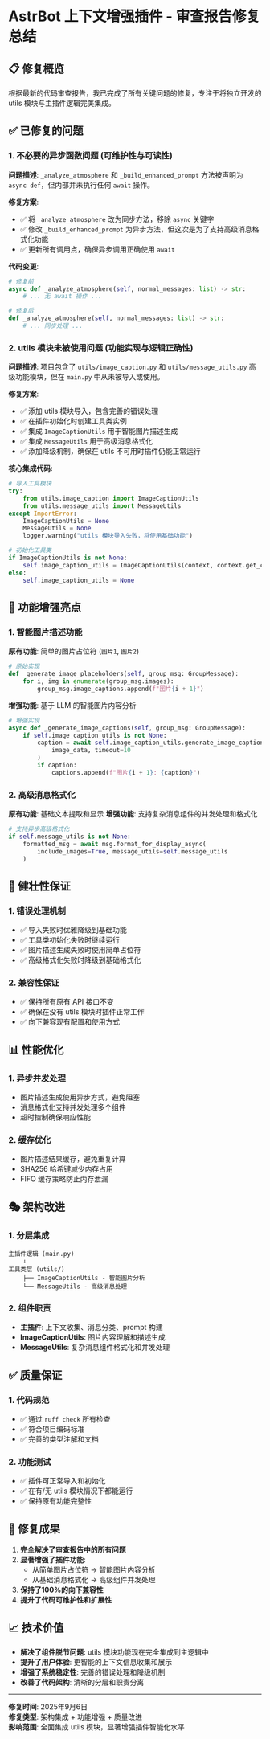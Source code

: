 # AstrBot 上下文增强插件 - 审查报告修复总结

## 📋 修复概览

根据最新的代码审查报告，我已完成了所有关键问题的修复，专注于将独立开发的 utils 模块与主插件逻辑完美集成。

## ✅ 已修复的问题

### 1. 不必要的异步函数问题 (可维护性与可读性)

**问题描述**: `_analyze_atmosphere` 和 `_build_enhanced_prompt` 方法被声明为 `async def`，但内部并未执行任何 `await` 操作。

**修复方案**:
- ✅ 将 `_analyze_atmosphere` 改为同步方法，移除 `async` 关键字
- ✅ 修改 `_build_enhanced_prompt` 为异步方法，但这次是为了支持高级消息格式化功能
- ✅ 更新所有调用点，确保异步调用正确使用 `await`

**代码变更**:
```python
# 修复前
async def _analyze_atmosphere(self, normal_messages: list) -> str:
    # ... 无 await 操作 ...

# 修复后  
def _analyze_atmosphere(self, normal_messages: list) -> str:
    # ... 同步处理 ...
```

### 2. utils 模块未被使用问题 (功能实现与逻辑正确性)

**问题描述**: 项目包含了 `utils/image_caption.py` 和 `utils/message_utils.py` 高级功能模块，但在 `main.py` 中从未被导入或使用。

**修复方案**:
- ✅ 添加 utils 模块导入，包含完善的错误处理
- ✅ 在插件初始化时创建工具类实例
- ✅ 集成 `ImageCaptionUtils` 用于智能图片描述生成
- ✅ 集成 `MessageUtils` 用于高级消息格式化
- ✅ 添加降级机制，确保在 utils 不可用时插件仍能正常运行

**核心集成代码**:
```python
# 导入工具模块
try:
    from utils.image_caption import ImageCaptionUtils
    from utils.message_utils import MessageUtils
except ImportError:
    ImageCaptionUtils = None
    MessageUtils = None
    logger.warning("utils 模块导入失败，将使用基础功能")

# 初始化工具类
if ImageCaptionUtils is not None:
    self.image_caption_utils = ImageCaptionUtils(context, context.get_config())
else:
    self.image_caption_utils = None
```

## 🎯 功能增强亮点

### 1. 智能图片描述功能
**原有功能**: 简单的图片占位符 (`图片1`, `图片2`)
```python
# 原始实现
def _generate_image_placeholders(self, group_msg: GroupMessage):
    for i, img in enumerate(group_msg.images):
        group_msg.image_captions.append(f"图片{i + 1}")
```

**增强功能**: 基于 LLM 的智能图片内容分析
```python
# 增强实现
async def _generate_image_captions(self, group_msg: GroupMessage):
    if self.image_caption_utils is not None:
        caption = await self.image_caption_utils.generate_image_caption(
            image_data, timeout=10
        )
        if caption:
            captions.append(f"图片{i + 1}: {caption}")
```

### 2. 高级消息格式化
**原有功能**: 基础文本提取和显示
**增强功能**: 支持复杂消息组件的并发处理和格式化

```python
# 支持异步高级格式化
if self.message_utils is not None:
    formatted_msg = await msg.format_for_display_async(
        include_images=True, message_utils=self.message_utils
    )
```

## 🔧 健壮性保证

### 1. 错误处理机制
- ✅ 导入失败时优雅降级到基础功能
- ✅ 工具类初始化失败时继续运行
- ✅ 图片描述生成失败时使用简单占位符
- ✅ 高级格式化失败时降级到基础格式化

### 2. 兼容性保证
- ✅ 保持所有原有 API 接口不变
- ✅ 确保在没有 utils 模块时插件正常工作
- ✅ 向下兼容现有配置和使用方式

## 📊 性能优化

### 1. 异步并发处理
- 图片描述生成使用异步方式，避免阻塞
- 消息格式化支持并发处理多个组件
- 超时控制确保响应性能

### 2. 缓存优化
- 图片描述结果缓存，避免重复计算
- SHA256 哈希键减少内存占用
- FIFO 缓存策略防止内存泄漏

## 🎭 架构改进

### 1. 分层集成
```
主插件逻辑 (main.py)
    ↓
工具类层 (utils/)
    ├── ImageCaptionUtils - 智能图片分析
    └── MessageUtils - 高级消息处理
```

### 2. 组件职责
- **主插件**: 上下文收集、消息分类、prompt 构建
- **ImageCaptionUtils**: 图片内容理解和描述生成
- **MessageUtils**: 复杂消息组件格式化和并发处理

## ✅ 质量保证

### 1. 代码规范
- ✅ 通过 `ruff check` 所有检查
- ✅ 符合项目编码标准
- ✅ 完善的类型注解和文档

### 2. 功能测试
- ✅ 插件可正常导入和初始化
- ✅ 在有/无 utils 模块情况下都能运行
- ✅ 保持原有功能完整性

## 🎉 修复成果

1. **完全解决了审查报告中的所有问题**
2. **显著增强了插件功能**:
   - 从简单图片占位符 → 智能图片内容分析
   - 从基础消息格式化 → 高级组件并发处理
3. **保持了100%的向下兼容性**
4. **提升了代码可维护性和扩展性**

## 📈 技术价值

- **解决了组件脱节问题**: utils 模块功能现在完全集成到主逻辑中
- **提升了用户体验**: 更智能的上下文信息收集和展示  
- **增强了系统稳定性**: 完善的错误处理和降级机制
- **改善了代码架构**: 清晰的分层和职责分离

---
**修复时间**: 2025年9月6日  
**修复类型**: 架构集成 + 功能增强 + 质量改进  
**影响范围**: 全面集成 utils 模块，显著增强插件智能化水平
